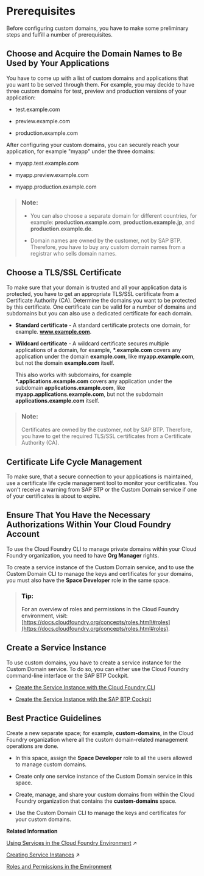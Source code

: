 <!-- loio48cdbe7a64f3475586dc2f4d11c5603c -->

# Prerequisites

Before configuring custom domains, you have to make some preliminary steps and fulfill a number of prerequisites.



<a name="loio48cdbe7a64f3475586dc2f4d11c5603c__section_e12_jfb_mgb"/>

## Choose and Acquire the Domain Names to Be Used by Your Applications

You have to come up with a list of custom domains and applications that you want to be served through them. For example, you may decide to have three custom domains for test, preview and production versions of your application:

-   test.example.com

-   preview.example.com

-   production.example.com


After configuring your custom domains, you can securely reach your application, for example "myapp" under the three domains:

-   myapp.test.example.com

-   myapp.preview.example.com

-   myapp.production.example.com


> ### Note:  
> -   You can also choose a separate domain for different countries, for example: **production.example.com**, **production.example.jp**, and **production.example.de**.
> 
> -   Domain names are owned by the customer, not by SAP BTP. Therefore, you have to buy any custom domain names from a registrar who sells domain names.



<a name="loio48cdbe7a64f3475586dc2f4d11c5603c__section_f12_jfb_mgb"/>

## Choose a TLS/SSL Certificate

To make sure that your domain is trusted and all your application data is protected, you have to get an appropriate TLS/SSL certificate from a Certificate Authority \(CA\). Determine the domains you want to be protected by this certificate. One certificate can be valid for a number of domains and subdomains but you can also use a dedicated certificate for each domain.

-   **Standard certificate** - A standard certificate protects one domain, for example. **www.example.com**.

-   **Wildcard certificate** - A wildcard certificate secures multiple applications of a domain, for example, **\*.example.com** covers any application under the domain **example.com**, like **myapp.example.com**, but not the domain **example.com** itself.

    This also works with subdomains, for example **\*.applications.example.com** covers any application under the subdomain **applications.example.com**, like **myapp.applications.example.com**, but not the subdomain **applications.example.com** itself.


> ### Note:  
> Certificates are owned by the customer, not by SAP BTP. Therefore, you have to get the required TLS/SSL certificates from a Certificate Authority \(CA\).



<a name="loio48cdbe7a64f3475586dc2f4d11c5603c__section_swb_b1v_lhb"/>

## Certificate Life Cycle Management

To make sure, that a secure connection to your applications is maintained, use a certificate life cycle management tool to monitor your certificates. You won't receive a warning from SAP BTP or the Custom Domain service if one of your certificates is about to expire.



<a name="loio48cdbe7a64f3475586dc2f4d11c5603c__section_hrg_qvc_ygb"/>

## Ensure That You Have the Necessary Authorizations Within Your Cloud Foundry Account

To use the Cloud Foundry CLI to manage private domains within your Cloud Foundry organization, you need to have **Org Manager** rights.

To create a service instance of the Custom Domain service, and to use the Custom Domain CLI to manage the keys and certificates for your domains, you must also have the **Space Developer** role in the same space.

> ### Tip:  
> For an overview of roles and permissions in the Cloud Foundry environment, visit: [https://docs.cloudfoundry.org/concepts/roles.html\#roles](https://docs.cloudfoundry.org/concepts/roles.html#roles).



<a name="loio48cdbe7a64f3475586dc2f4d11c5603c__section_of5_rqf_scb"/>

## Create a Service Instance

To use custom domains, you have to create a service instance for the Custom Domain service. To do so, you can either use the Cloud Foundry command-line interface or the SAP BTP Cockpit.

-   [Create the Service Instance with the Cloud Foundry CLI](create-the-service-instance-with-the-cloud-foundry-cli-8eef2cc.md)

-   [Create the Service Instance with the SAP BTP Cockpit](create-the-service-instance-with-the-sap-btp-cockpit-5bf9e66.md)




<a name="loio48cdbe7a64f3475586dc2f4d11c5603c__section_tzl_3dm_ynb"/>

## Best Practice Guidelines

Create a new separate space; for example, **custom-domains**, in the Cloud Foundry organization where all the custom domain-related management operations are done.

-   In this space, assign the **Space Developer** role to all the users allowed to manage custom domains.

-   Create only one service instance of the Custom Domain service in this space.

-   Create, manage, and share your custom domains from within the Cloud Foundry organization that contains the **custom-domains** space.

-   Use the Custom Domain CLI to manage the keys and certificates for your custom domains.


**Related Information**  


[Using Services in the Cloud Foundry Environment](https://help.sap.com/viewer/6cdb9cff1d9b4877b9da90e5020a32d2/Internal/en-US/f22029f0e7404448ab65f71ff5b0804d.html "Developers can bind applications running on SAP BTP with services offered by SAP and other services. Learn more about using services in the Cloud Foundry environment, how to create (user-provided) service instances and bind them to applications, and how to create service keys.") :arrow_upper_right:

[Creating Service Instances](https://help.sap.com/viewer/6cdb9cff1d9b4877b9da90e5020a32d2/Internal/en-US/8221b7434d8e484fab5ec5d219b7bf64.html "Use the SAP BTP cockpit or the Cloud Foundry Command Line Interface to create service instances:") :arrow_upper_right:

[Roles and Permissions in the  Environment](https://docs.cloudfoundry.org/concepts/roles.html#roles)

